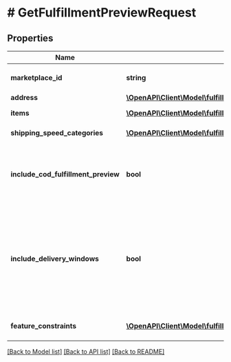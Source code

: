 # # GetFulfillmentPreviewRequest

## Properties

Name | Type | Description | Notes
------------ | ------------- | ------------- | -------------
**marketplace_id** | **string** | The marketplace the fulfillment order is placed against. | [optional]
**address** | [**\OpenAPI\Client\Model\fulfillment\outbound\Address**](Address.md) |  |
**items** | [**\OpenAPI\Client\Model\fulfillment\outbound\GetFulfillmentPreviewItem[]**](GetFulfillmentPreviewItem.md) | An array of fulfillment preview item information. |
**shipping_speed_categories** | [**\OpenAPI\Client\Model\fulfillment\outbound\ShippingSpeedCategory[]**](ShippingSpeedCategory.md) | ShippingSpeedCategory List | [optional]
**include_cod_fulfillment_preview** | **bool** | When true, returns all fulfillment order previews both for COD and not for COD. Otherwise, returns only fulfillment order previews that are not for COD. | [optional]
**include_delivery_windows** | **bool** | When true, returns the &#x60;ScheduledDeliveryInfo&#x60; response object, which contains the available delivery windows for a Scheduled Delivery. The &#x60;ScheduledDeliveryInfo&#x60; response object can only be returned for fulfillment order previews with &#x60;ShippingSpeedCategories&#x60; &#x3D; &#x60;ScheduledDelivery&#x60;. | [optional]
**feature_constraints** | [**\OpenAPI\Client\Model\fulfillment\outbound\FeatureSettings[]**](FeatureSettings.md) | A list of features and their fulfillment policies to apply to the order. | [optional]

[[Back to Model list]](../../README.md#models) [[Back to API list]](../../README.md#endpoints) [[Back to README]](../../README.md)
